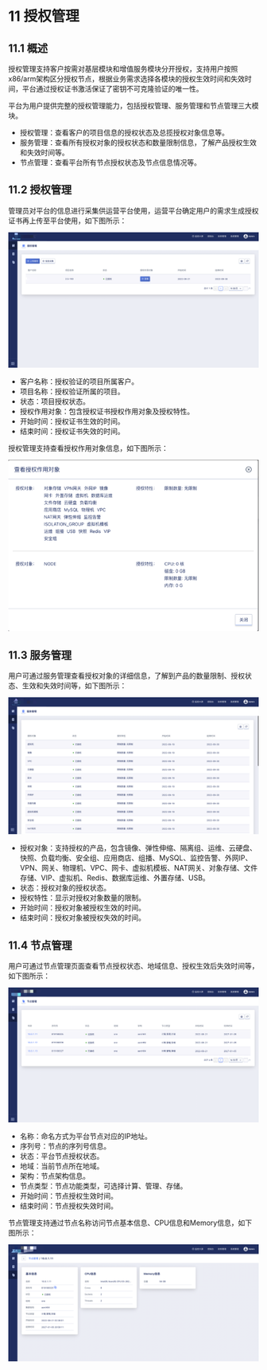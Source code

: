# 11 授权管理

## 11.1 概述

授权管理支持客户按需对基层模块和增值服务模块分开授权，支持用户按照x86/arm架构区分授权节点，根据业务需求选择各模块的授权生效时间和失效时间，平台通过授权证书激活保证了密钥不可克隆验证的唯一性。

平台为用户提供完整的授权管理能力，包括授权管理、服务管理和节点管理三大模块。

- 授权管理：查看客户的项目信息的授权状态及总揽授权对象信息等。
- 服务管理：查看所有授权对象的授权状态和数量限制信息，了解产品授权生效和失效时间等。
- 节点管理：查看平台所有节点授权状态及节点信息情况等。

## 11.2 授权管理

管理员对平台的信息进行采集供运营平台使用，运营平台确定用户的需求生成授权证书再上传至平台使用，如下图所示：

![order](../images/adminguide/license.png)

- 客户名称：授权验证的项目所属客户。
- 项目名称：授权验证所属的项目。
- 状态：项目授权状态。
- 授权作用对象：包含授权证书授权作用对象及授权特性。
- 开始时间：授权证书生效的时间。
- 结束时间：授权证书失效的时间。

授权管理支持查看授权作用对象信息，如下图所示：

![order](../images/adminguide/licenseobject.png)

## 11.3 服务管理

用户可通过服务管理查看授权对象的详细信息，了解到产品的数量限制、授权状态、生效和失效时间等，如下图所示：

![order](../images/adminguide/license1.png)

- 授权对象：支持授权的产品，包含镜像、弹性伸缩、隔离组、运维、云硬盘、快照、负载均衡、安全组、应用商店、组播、MySQL、监控告警、外网IP、VPN、网关、物理机、VPC、网卡、虚拟机模板、NAT网关、对象存储、文件存储、VIP、虚拟机、Redis、数据库运维、外置存储、USB。
- 状态：授权对象的授权状态。
- 授权特性：显示对授权对象数量的限制。
- 开始时间：授权对象被授权生效的时间。
- 结束时间：授权对象被授权失效的时间。

## 11.4 节点管理

用户可通过节点管理页面查看节点授权状态、地域信息、授权生效后失效时间等，如下图所示：

![order](../images/adminguide/license2.png)

- 名称：命名方式为平台节点对应的IP地址。
- 序列号：节点的序列号信息。
- 状态：平台节点授权状态。
- 地域：当前节点所在地域。
- 架构：节点架构信息。
- 节点类型：节点功能类型，可选择计算、管理、存储。
- 开始时间：节点授权生效时间。
- 结束时间：节点授权失效时间。

节点管理支持通过节点名称访问节点基本信息、CPU信息和Memory信息，如下图所示：

![order](../images/adminguide/licensenode.png)







